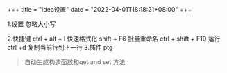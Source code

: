 +++
title = "idea设置"
date = "2022-04-01T18:18:21+08:00"
+++


1.设置
忽略大小写

2.快捷键
ctrl + alt + l 快速格式化
shift + F6 批量重命名
ctrl + shift + F10 运行
ctrl +d 复制当前行到下一行
3.插件
ptg
> 自动生成构造函数和get and set 方法


